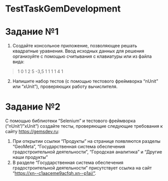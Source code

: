 # TestTaskGemDevelopment

# Задание №1

1) Создайте консольное приложение, позволяющее решать квадратные уравнения. Ввод исходных данных для решения организуйте с помощью считывания с клавиатуры или из файла вида:

>  1 0 1
> 2 5 -3,5
>  1 1 1
> 1 4 1

2) Напишите набор тестов (с помощью тестового фреймворка “nUnit” или “xUnit”), проверяющих работу вычислителя.

# Задание №2

С помощью библиотеки “Selenium” и тестового фреймворка (“nUnit”/”xUnit”) создайте тесты, проверяющие следующие требования к сайту https://gemsdev.ru:

1) При открытии ссылки “Продукты” на странице появляются разделы “GeoMeta”, 
“Государственная система обеспечения градостроительной деятельности”, “Городская аналитика” и “Другие наши продукты”
2) В разделе “Государственная система обеспечения градостроительной деятельности”
присутствует ссылка на сайт “https://xn--c1aaceme9acfqh.xn--p1ai/”.
